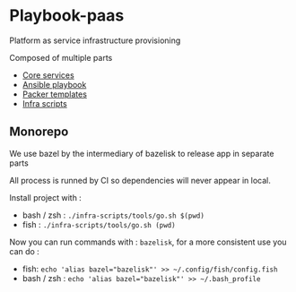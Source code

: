 Playbook-paas
============

Platform as service infrastructure provisioning

Composed of multiple parts

- [Core services](./core)
- [Ansible playbook](./ansible)
- [Packer templates](./packer)
- [Infra scripts](./infra-scripts)

## Monorepo

We use bazel by the intermediary of bazelisk to release app in separate parts

All process is runned by CI so dependencies will never appear in local.

Install project with :
- bash / zsh : `./infra-scripts/tools/go.sh $(pwd)`
- fish : `./infra-scripts/tools/go.sh (pwd)`

Now you can run commands with : `bazelisk`, for a more consistent use you can do :

- fish: `echo 'alias bazel="bazelisk"' >> ~/.config/fish/config.fish`
- bash / zsh : `echo 'alias bazel="bazelisk"' >> ~/.bash_profile`
